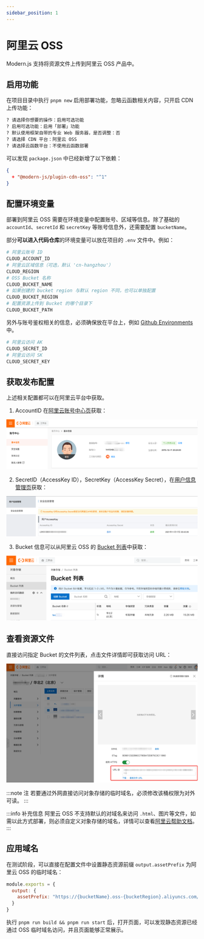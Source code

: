 ```yaml
---
sidebar_position: 1
---
```


# 阿里云 OSS

Modern.js 支持将资源文件上传到阿里云 OSS 产品中。

## 启用功能

在项目目录中执行 `pnpm new` 启用部署功能，忽略云函数相关内容，只开启 CDN 上传功能：

```bash
? 请选择你想要的操作：启用可选功能
? 启用可选功能：启用「部署」功能
? 默认使用框架自带的专业 Web 服务器，是否调整：否
? 请选择 CDN 平台：阿里云 OSS
? 请选择云函数平台：不使用云函数部署
```

可以发现 `package.json` 中已经新增了以下依赖：

```json
{
  + "@modern-js/plugin-cdn-oss": "^1"
}
```

## 配置环境变量

部署到阿里云 OSS 需要在环境变量中配置账号、区域等信息。除了基础的 `accountId`、`secretId` 和 `secretKey` 等账号信息外，还需要配置 `bucketName`。

部分**可以进入代码仓库**的环境变量可以放在项目的 `.env` 文件中。例如：

```bash
# 阿里云账号 ID
CLOUD_ACCOUNT_ID
# 阿里云区域信息（可选，默认 'cn-hangzhou'）
CLOUD_REGION
# OSS Bucket 名称
CLOUD_BUCKET_NAME
# 如果创建的 bucket region 与默认 region 不同，也可以单独配置
CLOUD_BUCKET_REGION
# 配置资源上传到 Bucket 的哪个目录下
CLOUD_BUCKET_PATH
```

另外与账号鉴权相关的信息，必须确保放在平台上，例如 [Github Environments](https://docs.github.com/en/actions/deployment/targeting-different-environments/using-environments-for-deployment) 中。

```bash
# 阿里云访问 AK
CLOUD_SECRET_ID
# 阿里云访问 SK
CLOUD_SECRET_KEY
```

## 获取发布配置

上述相关配置都可以在阿里云平台中获取。

1. AccountID 在[阿里云账号中心页](https://account.console.aliyun.com/v2/#/basic-info/index)获取：

![accountId](../assets/aliyun-account-id.png)

2. SecretID（AccessKey ID），SecretKey（AccessKey Secret），在[用户信息管理页](https://usercenter.console.aliyun.com/#/manage/ak)获取：

![aksk](../assets/aliyun-aksk.png)

3. Bucket 信息可以从阿里云 OSS 的 [Bucket 列表](https://oss.console.aliyun.com/bucket)中获取：

![bucket](./assets/oss-bucket-list.png)

## 查看资源文件

直接访问指定 Bucket 的文件列表，点击文件详情即可获取访问 URL：

![bucket-file](./assets/oss-file.png)

:::note 注
若要通过外网直接访问对象存储的临时域名，必须修改该桶权限为对外可读。
:::

:::info 补充信息
阿里云 OSS 不支持默认的对域名来访问 `.html`、图片等文件，如需以此方式部署，则必须自定义对象存储的域名，详情可以查看[阿里云帮助文档](https://help.aliyun.com/document_detail/39545.html)。
:::

## 应用域名

在测试阶段，可以直接在配置文件中设置静态资源前缀 `output.assetPrefix` 为阿里云 OSS 的临时域名：

```js
module.exports = {
  output: {
    assetPrefix: "https://{bucketName}.oss-{bucketRegion}.aliyuncs.com/"
  }
}
```

执行 `pnpm run build && pnpm run start` 后，打开页面，可以发现静态资源已经通过 OSS 临时域名访问，并且页面能够正常展示。
